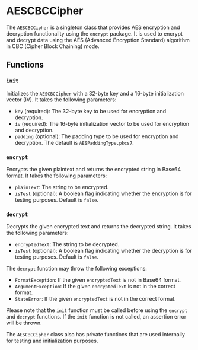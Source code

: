 # AESCBCCipher

The `AESCBCCipher` is a singleton class that provides AES encryption and decryption functionality using the `encrypt` package. It is used to encrypt and decrypt data using the AES (Advanced Encryption Standard) algorithm in CBC (Cipher Block Chaining) mode.

## Functions

### `init`

Initializes the `AESCBCCipher` with a 32-byte key and a 16-byte initialization vector (IV). It takes the following parameters:
- `key` (required): The 32-byte key to be used for encryption and decryption.
- `iv` (required): The 16-byte initialization vector to be used for encryption and decryption.
- `padding` (optional): The padding type to be used for encryption and decryption. The default is `AESPaddingType.pkcs7`.

### `encrypt`

Encrypts the given plaintext and returns the encrypted string in Base64 format. It takes the following parameters:
- `plainText`: The string to be encrypted.
- `isTest` (optional): A boolean flag indicating whether the encryption is for testing purposes. Default is `false`.

### `decrypt`

Decrypts the given encrypted text and returns the decrypted string. It takes the following parameters:
- `encryptedText`: The string to be decrypted.
- `isTest` (optional): A boolean flag indicating whether the decryption is for testing purposes. Default is `false`.

The `decrypt` function may throw the following exceptions:
- `FormatException`: If the given `encryptedText` is not in Base64 format.
- `ArgumentException`: If the given `encryptedText` is not in the correct format.
- `StateError`: If the given `encryptedText` is not in the correct format.

Please note that the `init` function must be called before using the `encrypt` and `decrypt` functions. If the `init` function is not called, an assertion error will be thrown.

The `AESCBCCipher` class also has private functions that are used internally for testing and initialization purposes.
